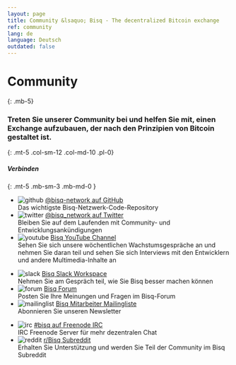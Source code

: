 ```yaml
---
layout: page
title: Community &lsaquo; Bisq - The decentralized Bitcoin exchange
ref: community
lang: de
language: Deutsch
outdated: false
---
```

# Community
{: .mb-5}

### Treten Sie unserer Community bei und helfen Sie mit, einen Exchange aufzubauen, der nach den Prinzipien von Bitcoin gestaltet ist.
{: .mt-5 .col-sm-12 .col-md-10 .pl-0}



##### Verbinden
{: .mt-5 .mb-sm-3 .mb-md-0 }

<div class="row mb-sm-4 mb-md-0">

  <ul class="mt-sm-0 mb-0 mt-md-3 mb-md-5 community-links grey col-sm-12 col-md-4 pr-3">
    <li><img src="../../images/community/github.svg" alt="github"> <a href="https://github.com/bisq-network">@bisq-network auf GitHub</a><br>Das wichtigste Bisq-Netzwerk-Code-Repository</li>
    <li><img src="../../images/community/twitter.svg" alt="twitter"> <a href="https://twitter.com/bisq_network">@bisq_network auf Twitter</a><br>Bleiben Sie auf dem Laufenden mit Community- und Entwicklungsankündigungen</li>
    <li><img src="../../images/community/youtube.svg" alt="youtube"> <a href="https://www.youtube.com/c/bisq-network">Bisq YouTube Channel</a><br>Sehen Sie sich unsere wöchentlichen Wachstumsgespräche an und nehmen Sie daran teil und sehen Sie sich Interviews mit den Entwicklern und andere Multimedia-Inhalte an</li>
  </ul>
  <ul class="mt-sm-0 mb-0 mt-md-3 mb-md-5 community-links grey col-sm-12 col-md-4 pr-3">
    <li><img src="../../images/community/slack.svg" alt="slack"> <a href="https://bisq.network/slack-invite">Bisq Slack Workspace</a><br>Nehmen Sie am Gespräch teil, wie Sie Bisq besser machen können</li>
    <li><img src="../../images/community/forum.svg" alt="forum"> <a href="https://bisq.community">Bisq Forum</a><br>Posten Sie Ihre Meinungen und Fragen im Bisq-Forum</li>
    <li><img src="../../images/community/mailinglist.svg" alt="mailinglist"> <a href="https://lists.bisq.network/listinfo/bisq-contrib">Bisq Mitarbeiter Mailingliste</a><br>Abonnieren Sie unseren Newsletter</li>
  </ul>
  <ul class="mt-sm-0 mb-0 mt-md-3 mb-md-5 community-links grey col-sm-12 col-md-4 pr-3">
    <li><img src="../../images/community/irc.svg" alt="irc"> <a href="https://webchat.freenode.net/?channels=bisq">#bisq auf Freenode IRC</a><br>IRC Freenode Server für mehr dezentralen Chat</li>
    <li><img src="../../images/community/reddit.svg" alt="reddit"> <a href="https://www.reddit.com/r/bisq">r/Bisq Subreddit</a><br>Erhalten Sie Unterstützung und werden Sie Teil der Community im Bisq Subreddit</li>
  </ul>
</div>
